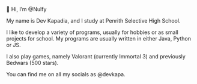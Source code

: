 👋 Hi, I’m @Nulfy

My name is Dev Kapadia, and I study at Penrith Selective High School.

I like to develop a variety of programs, usually for hobbies or as small projects for school. My programs are usually written in either Java, Python or JS.

I also play games, namely Valorant (currently Immortal 3) and previously Bedwars (500 stars).

You can find me on all my socials as @devkapa.
